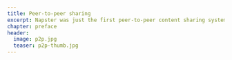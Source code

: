 ```yaml
---
title: Peer-to-peer sharing
excerpt: Napster was just the first peer-to-peer content sharing system in a series of resource sharing application that transformed the distribution of digital and physical services, which no longer need central hierarchical control by big organizations.
chapter: preface
header:
  image: p2p.jpg
  teaser: p2p-thumb.jpg
---
```

